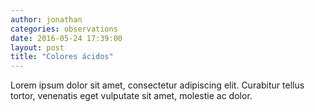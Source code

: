 ```yaml
---
author: jonathan
categories: observations
date: 2016-05-24 17:39:00
layout: post
title: "Colores ácidos"
---
```


Lorem ipsum dolor sit amet, consectetur adipiscing elit. Curabitur tellus tortor, venenatis eget vulputate sit amet, molestie ac dolor.
